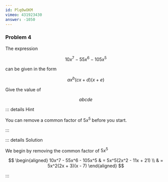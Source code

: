 ```yaml
---
id: Plq0wOKM
vimeo: 431923430
answer: -1050
---
```


### Problem 4

The expression

$$
10x^7 - 55x^6 - 105x^5
$$

can be given in the form

$$
ax^b (cx + d)(x + e)
$$

Give the value of

$$
abcde
$$

<AnswerInput :answer="$frontmatter.answer" />

::: details Hint

You can remove a common factor of $5x^5$ before you start.

:::

::: details Solution

We begin by removing the common factor of $5x^5$

$$
\begin{aligned}
10x^7 - 55x^6 - 105x^5
& = 5x^5(2x^2 - 11x + 21) \\
& = 5x^2(2x + 3)(x - 7)
\end{aligned}
$$

:::
